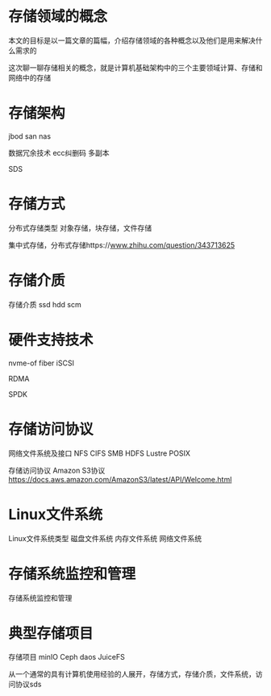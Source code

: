 # 存储领域的概念

本文的目标是以一篇文章的篇幅，介绍存储领域的各种概念以及他们是用来解决什么需求的

这次聊一聊存储相关的概念，就是计算机基础架构中的三个主要领域计算、存储和网络中的存储

# 存储架构

jbod san nas

数据冗余技术 ecc纠删码 多副本

SDS

# 存储方式

分布式存储类型 对象存储，块存储，文件存储

集中式存储，分布式存储https://www.zhihu.com/question/343713625

# 存储介质

存储介质 ssd hdd scm

# 硬件支持技术

nvme-of  fiber iSCSI

RDMA

SPDK

# 存储访问协议

网络文件系统及接口 NFS CIFS SMB HDFS Lustre POSIX

存储访问协议 Amazon S3协议 https://docs.aws.amazon.com/AmazonS3/latest/API/Welcome.html

# Linux文件系统

Linux文件系统类型 磁盘文件系统 内存文件系统 网络文件系统

# 存储系统监控和管理

存储系统监控和管理

# 典型存储项目

存储项目 minIO Ceph daos JuiceFS


从一个通常的具有计算机使用经验的人展开，存储方式，存储介质，文件系统，访问协议sds

